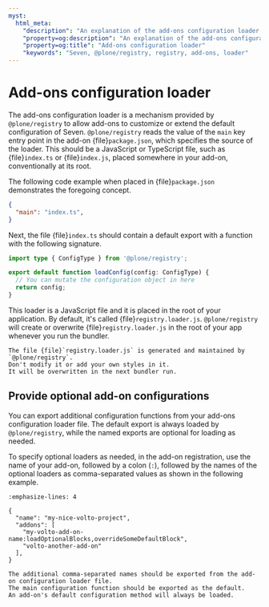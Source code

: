 ```yaml
---
myst:
  html_meta:
    "description": "An explanation of the add-ons configuration loader in @plone/registry"
    "property=og:description": "An explanation of the add-ons configuration loader in @plone/registry"
    "property=og:title": "Add-ons configuration loader"
    "keywords": "Seven, @plone/registry, registry, add-ons, loader"
---
```


# Add-ons configuration loader

The add-ons configuration loader is a mechanism provided by `@plone/registry` to allow add-ons to customize or extend the default configuration of Seven.
`@plone/registry` reads the value of the `main` key entry point in the add-on {file}`package.json`, which specifies the source of the loader.
This should be a JavaScript or TypeScript file, such as {file}`index.ts` or {file}`index.js`, placed somewhere in your add-on, conventionally at its root.

The following code example when placed in {file}`package.json` demonstrates the foregoing concept.

```json
{
  "main": "index.ts",
}
```

Next, the file {file}`index.ts` should contain a default export with a function with the following signature.

```ts
import type { ConfigType } from '@plone/registry';

export default function loadConfig(config: ConfigType) {
  // You can mutate the configuration object in here
  return config;
}
```

This loader is a JavaScript file and it is placed in the root of your application.
By default, it's called {file}`registry.loader.js`.
`@plone/registry` will create or overwrite {file}`registry.loader.js` in the root of your app whenever you run the bundler.

```{important}
The file {file}`registry.loader.js` is generated and maintained by `@plone/registry`.
Don't modify it or add your own styles in it.
It will be overwritten in the next bundler run.
```


## Provide optional add-on configurations

You can export additional configuration functions from your add-ons configuration loader file.
The default export is always loaded by `@plone/registry`, while the named exports are optional for loading as needed.

To specify optional loaders as needed, in the add-on registration, use the name of your add-on, followed by a colon (`:`), followed by the names of the optional loaders as comma-separated values as shown in the following example.

```{code-block} json
:emphasize-lines: 4

{
  "name": "my-nice-volto-project",
  "addons": [
    "my-volto-add-on-name:loadOptionalBlocks,overrideSomeDefaultBlock",
    "volto-another-add-on"
  ],
}
```

```{note}
The additional comma-separated names should be exported from the add-on configuration loader file.
The main configuration function should be exported as the default.
An add-on's default configuration method will always be loaded.
```
